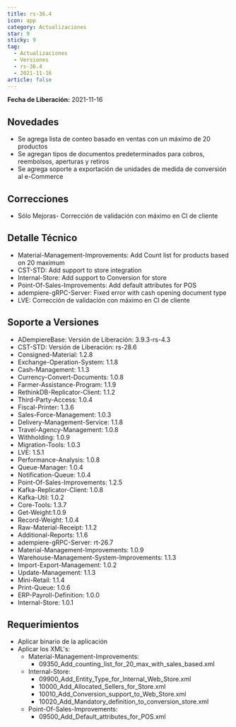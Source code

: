 ```yaml
---
title: rs-36.4
icon: app
category: Actualizaciones
star: 9
sticky: 9
tag:
  - Actualizaciones
  - Versiones
  - rs-36.4
  - 2021-11-16
article: false
---
```


**Fecha de Liberación:** 2021-11-16

## Novedades

- Se agrega lista de conteo basado en ventas con un máximo de 20 productos
- Se agregan tipos de documentos predeterminados para cobros, reembolsos, aperturas y retiros
- Se agrega soporte a exportación de unidades de medida de conversión al e-Commerce

## Correcciones

- Sólo Mejoras- Corrección de validación con máximo en CI de cliente

## Detalle Técnico

- Material-Management-Improvements: Add Count list for products based on 20 maximum
- CST-STD: Add support to store integration
- Internal-Store: Add support to Conversion for store
- Point-Of-Sales-Improvements: Add default attributes for POS
- adempiere-gRPC-Server: Fixed error with cash opening document type
- LVE: Corrección de validación con máximo en CI de cliente

## Soporte a Versiones

- ADempiereBase: Versión de Liberación: 3.9.3-rs-4.3
- CST-STD: Versión de Liberación: rs-28.6
- Consigned-Material: 1.2.8
- Exchange-Operation-System: 1.1.8
- Cash-Management: 1.1.3
- Currency-Convert-Documents: 1.0.8
- Farmer-Assistance-Program: 1.1.9
- RethinkDB-Replicator-Client: 1.1.2
- Third-Party-Access: 1.0.4
- Fiscal-Printer: 1.3.6
- Sales-Force-Management: 1.0.3
- Delivery-Management-Service: 1.1.8
- Travel-Agency-Management: 1.0.8
- Withholding: 1.0.9
- Migration-Tools: 1.0.3
- LVE: 1.5.1
- Performance-Analysis: 1.0.8
- Queue-Manager: 1.0.4
- Notification-Queue: 1.0.4
- Point-Of-Sales-Improvements: 1.2.5
- Kafka-Replicator-Client: 1.0.8
- Kafka-Util: 1.0.2
- Core-Tools: 1.3.7
- Get-Weight:1.0.9
- Record-Weight: 1.0.4
- Raw-Material-Receipt: 1.1.2
- Additional-Reports: 1.1.6
- adempiere-gRPC-Server: rt-26.7
- Material-Management-Improvements: 1.0.9
- Warehouse-Management-System-Improvements: 1.1.3
- Import-Export-Management: 1.0.2
- Update-Management: 1.1.3
- Mini-Retail: 1.1.4
- Print-Queue: 1.0.6
- ERP-Payroll-Definition: 1.0.0
- Internal-Store: 1.0.1

## Requerimientos

- Aplicar binario de la aplicación
- Aplicar los XML's:
  - Material-Management-Improvements:
    - 09350_Add_counting_list_for_20_max_with_sales_based.xml
  - Internal-Store:
    - 09900_Add_Entity_Type_for_Internal_Web_Store.xml
    - 10000_Add_Allocated_Sellers_for_Store.xml
    - 10010_Add_Conversion_support_to_Web_Store.xml
    - 10020_Add_Mandatory_definition_to_conversion_store.xml
  - Point-Of-Sales-Improvements:
    - 09500_Add_Default_attributes_for_POS.xml
